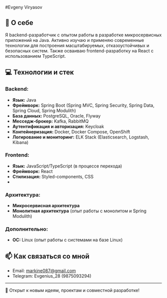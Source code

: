 #Evgeny Viryasov

## 🚀 О себе
Я backend-разработчик с опытом работы в разработке микросервисных приложений на Java. 
Активно изучаю и применяю современные технологии для построения масштабируемых, отказоустойчивых и безопасных систем. 
Также осваиваю frontend-разработку на React с использованием TypeScript.

## 💻 Технологии и стек
### Backend:
- **Язык:** Java
- **Фреймворк:** Spring Boot (Spring MVC, Spring Security, Spring Data, Spring Cloud, Spring Modulith)
- **База данных:** PostgreSQL, Oracle, Flyway
- **Месседж-брокер:** Kafka, RabbitMQ
- **Аутентификация и авторизация:** Keycloak
- **Контейнеризация:** Docker, Docker Compose, OpenShift
- **Логирование и мониторинг:** ELK Stack (Elasticsearch, Logstash, Kibana)

### Frontend:
- **Язык:** JavaScript/TypeScript (в процессе перехода)
- **Фреймворк:** React
- **Стилизация:** Styled-components, CSS
- 
### Архитектура:
- **Микросервисная архитектура** 
- **Монолитная архитектура** (опыт работы с монолитом и Spring Modulith)

### Дополнительно:
- **ОС:** Linux (опыт работы с системами на базе Linux)

## 📫 Как связаться со мной
- Email: markine087@gmail.com
- Telegram: Evgenius_28 (9875093294)

---
🚀 Открыт к новым идеям, проектам и совместной разработке!


